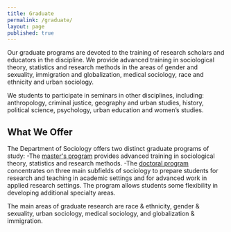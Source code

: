 ```yaml
---
title: Graduate
permalink: /graduate/
layout: page
published: true
---
```


Our graduate programs are devoted to the training of research scholars and educators in the discipline. We provide advanced training in sociological theory, statistics and research methods in the areas of gender and sexuality, immigration and globalization, medical sociology, race and ethnicity and urban sociology.

We students to participate in seminars in other disciplines, including: anthropology, criminal justice, geography and urban studies, history, political science, psychology, urban education and women’s studies.

## What We Offer

The Department of Sociology offers two distinct graduate programs of study:
-The [master's program](http://bulletin.temple.edu/graduate/scd/cla/sociology-ma/) provides advanced training in sociological theory, statistics and research methods.
-The [doctoral program](http://bulletin.temple.edu/graduate/scd/cla/sociology-phd/) concentrates on three main subfields of sociology to prepare students for research and teaching in academic settings and for advanced work in applied research settings. The program allows students some flexibility in developing additional specialty areas.

The main areas of graduate research are race & ethnicity, gender & sexuality, urban sociology, medical sociology, and globalization & immigration.
